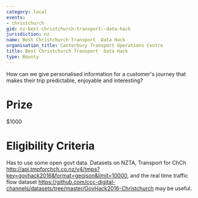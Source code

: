 ```yaml
---
category: local
events:
- christchurch
gid: nz-best-christchurch-transport--data-hack
jurisdiction: nz
name: Best Christchurch Transport  Data Hack
organisation_title: Canterbury Transport Operations Centre
title: Best Christchurch Transport  Data Hack
type: Bounty
---
```


How can we give personalised information for a customer's journey that makes their trip predictable, enjoyable and interesting?

# Prize
$1000

# Eligibility Criteria
Has to use some open govt data. Datasets on NZTA,  Transport for ChCh http://api.tmpforchch.co.nz/v4/tmps?key=govhack2016&format=geojson&limit=10000, and the real time traffic flow dataset https://github.com/ccc-digital-channels/datasets/tree/master/GovHack2016-Christchurch may be useful.